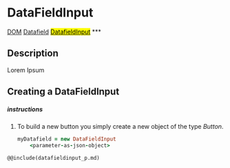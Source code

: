 # DataFieldInput
<span class="inheritance">
<a href="#Documentation/core/dom">DOM</a>
<a class="inheritance" href="#Documentation/elements/datafield">Datafield</a>
<a class="inheritance" href="#Documentation/elements/datafieldinput"><mark>DatafieldInput</mark></a>
</span>
***

## Description
Lorem Ipsum

## Creating a DataFieldInput

##### instructions

1. 
	To build a new button you simply create a new object of the type *Button*.
	```coffeescript
	myDatafield = new DataFieldInput
		<parameter-as-json-object>
	```


```div-parameter
@@include(datafieldinput_p.md)
```

